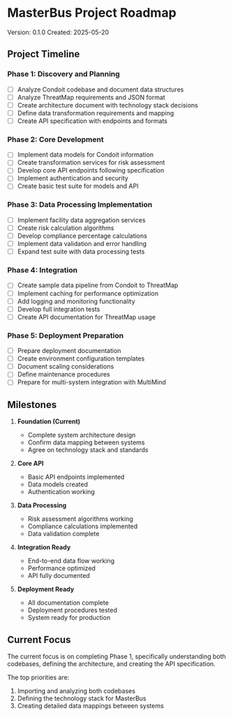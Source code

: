 # MasterBus Project Roadmap

Version: 0.1.0
Created: 2025-05-20

## Project Timeline

### Phase 1: Discovery and Planning
- [ ] Analyze Condoit codebase and document data structures
- [ ] Analyze ThreatMap requirements and JSON format
- [ ] Create architecture document with technology stack decisions
- [ ] Define data transformation requirements and mapping
- [ ] Create API specification with endpoints and formats

### Phase 2: Core Development
- [ ] Implement data models for Condoit information
- [ ] Create transformation services for risk assessment
- [ ] Develop core API endpoints following specification
- [ ] Implement authentication and security
- [ ] Create basic test suite for models and API

### Phase 3: Data Processing Implementation
- [ ] Implement facility data aggregation services
- [ ] Create risk calculation algorithms
- [ ] Develop compliance percentage calculations
- [ ] Implement data validation and error handling
- [ ] Expand test suite with data processing tests

### Phase 4: Integration
- [ ] Create sample data pipeline from Condoit to ThreatMap
- [ ] Implement caching for performance optimization
- [ ] Add logging and monitoring functionality
- [ ] Develop full integration tests
- [ ] Create API documentation for ThreatMap usage

### Phase 5: Deployment Preparation
- [ ] Prepare deployment documentation
- [ ] Create environment configuration templates
- [ ] Document scaling considerations
- [ ] Define maintenance procedures
- [ ] Prepare for multi-system integration with MultiMind

## Milestones

1. **Foundation (Current)**
   - Complete system architecture design
   - Confirm data mapping between systems
   - Agree on technology stack and standards

2. **Core API**
   - Basic API endpoints implemented
   - Data models created
   - Authentication working

3. **Data Processing**
   - Risk assessment algorithms working
   - Compliance calculations implemented
   - Data validation complete

4. **Integration Ready**
   - End-to-end data flow working
   - Performance optimized
   - API fully documented

5. **Deployment Ready**
   - All documentation complete
   - Deployment procedures tested
   - System ready for production

## Current Focus

The current focus is on completing Phase 1, specifically understanding both codebases, defining the architecture, and creating the API specification.

The top priorities are:
1. Importing and analyzing both codebases
2. Defining the technology stack for MasterBus
3. Creating detailed data mappings between systems 